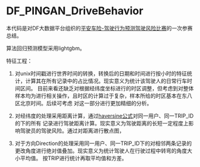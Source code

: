 # DF_PINGAN_DriveBehavior
本代码是对DF大数据平台组织的[平安车险-驾驶行为预测驾驶风险比赛](http://www.datafountain.cn/?u=7584202&&#/competitions/284/result-submit)的一次参赛总结。

算法回归预测模型采用lightgbm。

特征工程：

1. 对unix时间戳进行世界时间的转换，转换后的日期和时间进行按小时的特征统计，计算其在所有记录中的占比情况。现实意义为统计该驾驶人的日常行车时间区间。
目前来看还缺乏对根据经纬度坐标进行的时区调整，但考虑到对整体样本均为进行相关操作，且时区的计算过于复杂，样本所给的时区基本在东八区北京时间。后续可考虑
对这一部分进行更加精细的分析。

2. 对经纬度的处理采用距离计算，通过[haversine公式](https://en.wikipedia.org/wiki/Haversine_formula)对同一用户、同一TRIP_ID的下的所有
记录进行驾驶距离计算。现实意义为驾驶距离的长短一定程度上影响驾驶员的驾驶风险。通过对距离进行散点图，

3. 对于方向Direction的处理采用同一用户、同一TRIP_ID下的对相邻两条记录的更改角度进行绝对值叠加。现实意义为统计驾驶人在行驶过程中转弯的角度大小平均值。
按TRIP进行统计再取平均值和方差。


